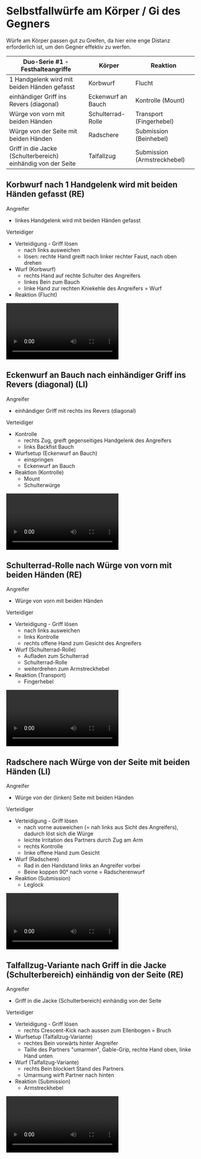 # Selbstfallwürfe am Körper / Gi des Gegners

Würfe am Körper passen gut zu Greifen, da hier eine enge Distanz erforderlich ist, um den Gegner effektiv zu werfen.

| Duo-Serie #1 - Festhalteangriffe                             | Körper             | Reaktion                    |
|--------------------------------------------------------------|--------------------|-----------------------------|
| 1 Handgelenk wird mit beiden Händen gefasst                  | Korbwurf           | Flucht                      |
| einhändiger Griff ins Revers (diagonal)                      | Eckenwurf an Bauch | Kontrolle (Mount)           |
| Würge von vorn mit beiden Händen                             | Schulterrad-Rolle  | Transport (Fingerhebel)     |
| Würge von der Seite mit beiden Händen                        | Radschere          | Submission (Beinhebel)      |
| Griff in die Jacke (Schulterbereich) einhändig von der Seite | Talfallzug         | Submission (Armstreckhebel) |

## Korbwurf nach 1 Handgelenk wird mit beiden Händen gefasst (RE)

Angreifer

* linkes Handgelenk wird mit beiden Händen gefasst

Verteidiger

* Verteidigung - Griff lösen
    * nach links ausweichen
    * lösen: rechte Hand greift nach linker rechter Faust, nach oben drehen
* Wurf (Korbwurf)
    * rechts Hand auf rechte Schulter des Angreifers
    * linkes Bein zum Bauch
    * linke Hand zur rechten Kniekehle des Angreifers = Wurf
* Reaktion (Flucht)

<video controls="true" allowfullscreen="true">
  <source src="https://hoochicken.github.io/dan-iv/images/video/kata-02-koerper-01/video.mp4" type="video/mp4">
</video>

## Eckenwurf an Bauch nach einhändiger Griff ins Revers (diagonal) (LI)

Angreifer

* einhändiger Griff mit rechts ins Revers (diagonal)

Verteidiger

* Kontrolle
    * rechts Zug, greift gegenseitiges Handgelenk des Angreifers
    * links Backfist Bauch
* Wurfsetup (Eckenwurf an Bauch)
    * einspringen
    * Eckenwurf an Bauch
* Reaktion (Kontrolle)
    * Mount
    * Schulterwürge

<video controls="true" allowfullscreen="true">
  <source src="https://hoochicken.github.io/dan-iv/images/video/kata-02-koerper-02/video.mp4" type="video/mp4">
</video>

## Schulterrad-Rolle nach Würge von vorn mit beiden Händen (RE)

Angreifer

* Würge von vorn mit beiden Händen

Verteidiger

* Verteidigung - Griff lösen
    * nach links ausweichen
    * links Kontrolle
    * rechts offene Hand zum Gesicht des Angreifers
* Wurf (Schulterrad-Rolle)
    * Aufladen zum Schulterrad
    * Schulterrad-Rolle
    * weiterdrehen zum Armstreckhebel
* Reaktion (Transport)
    * Fingerhebel

<video controls="true" allowfullscreen="true">
  <source src="https://hoochicken.github.io/dan-iv/images/video/kata-02-koerper-03/video.mp4" type="video/mp4">
</video>

## Radschere nach Würge von der Seite mit beiden Händen (LI)

Angreifer

* Würge von der (linken) Seite mit beiden Händen

Verteidiger

* Verteidigung - Griff lösen
    * nach vorne ausweichen (= nah links aus Sicht des Angreifers), dadurch löst sich die Würge
    * leichte Irritation des Partners durch Zug am Arm
    * rechts Kontrolle
    * linke offene Hand zum Gesicht
* Wurf (Radschere)
    * Rad in den Handstand links an Angreifer vorbei
    * Beine koppen 90° nach vorne = Radscherenwurf
* Reaktion (Submission)
    * Leglock

<video controls="true" allowfullscreen="true">
  <source src="https://hoochicken.github.io/dan-iv/images/video/kata-02-koerper-04/video.mp4" type="video/mp4">
</video>

## Talfallzug-Variante nach Griff in die Jacke (Schulterbereich) einhändig von der Seite (RE)

Angreifer

* Griff in die Jacke (Schulterbereich) einhändig von der Seite

Verteidiger

* Verteidigung - Griff lösen
    * rechts Crescent-Kick nach aussen zum Ellenbogen = Bruch
* Wurfsetup (Talfallzug-Variante)
    * rechtes Bein vorwärts hinter Angreifer
    * Taille des Partners "umarmen", Gable-Grip, rechte Hand oben, linke Hand unten
* Wurf (Talfallzug-Variante)
    * rechts Bein blockiert Stand des Partners
    * Umarmung wirft Partner nach hinten
* Reaktion (Submission)
    * Armstreckhebel

<video controls="true" allowfullscreen="true">
  <source src="https://hoochicken.github.io/dan-iv/images/video/kata-02-koerper-05/video.mp4" type="video/mp4">
</video>
